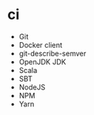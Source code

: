 # ci

* Git
* Docker client
* git-describe-semver
* OpenJDK JDK
* Scala
* SBT
* NodeJS
* NPM
* Yarn
